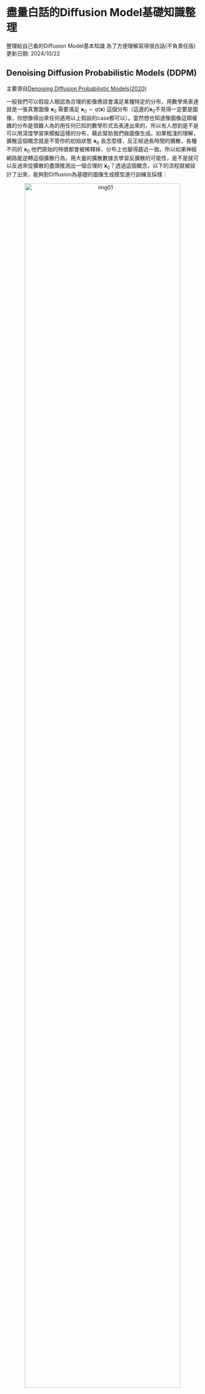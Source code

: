 # 盡量白話的Diffusion Model基礎知識整理  
整理給自己看的Diffusion Model基本知識 
為了方便理解寫得很白話(不負責任版)
更新日期: 2024/10/22

## Denoising Diffusion Probabilistic Models (DDPM)  
主要源自[Denoising Diffusion Probabilistic Models(2020)](https://arxiv.org/abs/2006.11239)

一般我們可以假設人眼認為合理的影像應該會滿足某種特定的分布，用數學來表達就是一張真實圖像 $\mathbf{x}_0$ 需要滿足 $\mathbf{x}_0 \sim q(\mathbf{x})$ 這個分布（這邊的$\mathbf{x}_0$不見得一定要是圖像，你想像得出來任何適用以上假設的case都可以）。當然想也知道像圖像這類複雜的分布是很難人為的用任何已知的數學形式去表達出來的，所以有人想到是不是可以用深度學習來模擬這樣的分布，藉此幫助我們做圖像生成。如果粗淺的理解，擴散這個概念就是不管你的初始狀態 $\mathbf{x}_0$ 長怎麼樣，反正經過長時間的擴散，各種不同的 $\mathbf{x}_0$ 他們原始的特徵都會被稀釋掉、分布上也變得趨近一致。所以如果神經網路能逆轉這個擴散行為，用大量的擴散數據去學習反擴散的可能性，是不是就可以反過來從擴散的盡頭推測出一個合理的 $\mathbf{x}_0$？透過這個概念，以下的流程就被設計了出來，能夠對Diffusion為基礎的圖像生成模型進行訓練及採樣：  

<center><img src="https://lilianweng.github.io/posts/2021-07-11-diffusion-models/DDPM.png" width="90%" alt="img01"/></center><br>  

### **Forward Diffusion**  

&emsp;在 $\mathbf{x}_0 \sim q(\mathbf{x})$ 這個前提下，如果對 $\mathbf{x}_0$ 添加Gaussian noise，並重複 $T$ 次，生成出 $\mathbf{x}_1, ..., \mathbf{x}_T$ 一系列的加噪圖像。在 $T$ 夠大的情況下，最後生成出來的 $\mathbf{x}_T$ 應該會趨近於Gaussian noise。以上操作數學上表示為：
    
$$\begin{aligned}
    q(\mathbf{x}_t|\mathbf{x}_{t-1})
    &=\mathcal{N}(\mathbf{x}_t;\sqrt{1-\beta_t}\mathbf{x}_{t-1},\beta_t\mathbf{I}) \\
    &=\sqrt{1-\beta_t}\mathbf{x}_{t-1}+\sqrt{\beta_t}\epsilon\qquad\epsilon\sim\mathcal{N}(0, \mathbf{I})
    \end{aligned}$$

&emsp;其中，每一步加噪的Gaussian noise強度由 $\{ \beta_t \in (0, 1) \}_{t=0}^{T}$ 控制，$\beta_t$ 會隨著 $T$ 的上升也跟這越來越大，另外 $\beta_t$ 也有很多種不同的schedule設計，包含linear、quadratic、cosine等等，會影響在 $T$ 個時間步階中圖像被加噪或去噪的趨勢。 
    
&emsp;以上這個計算過程有一個好處，就是要得出 $\mathbf{x}_t$ 時，不需要真的把中間過程的每一張圖都算出來，而是可以透過reparameterize的方式簡化（==對計算過程沒興趣可以直接跳到下個highlight==）：
    
令$\alpha_t=1-\beta_t$ 且 $\bar{\alpha}_t=\prod_{i=1}^t \alpha_i$
    
$$\begin{aligned}
\mathbf{x}_t 
&= \sqrt{\alpha_t}\mathbf{x}_{t-1} + \sqrt{1 - \alpha_t}\boldsymbol{\epsilon}_{t-1}\quad\text{ ;where } \boldsymbol{\epsilon}_{t-1}, \boldsymbol{\epsilon}_{t-2}, \dots \sim \mathcal{N}(\mathbf{0}, \mathbf{I}) \\
&= \sqrt{\alpha_t \alpha_{t-1}} \mathbf{x}_{t-2} + \sqrt{1 - \alpha_t \alpha_{t-1}} \bar{\boldsymbol{\epsilon}}_{t-2}  \quad\text{ ;where } \bar{\boldsymbol{\epsilon}}_{t-2} \text{ merges two Gaussians (*).} \\
&= \dots \\
&= \sqrt{\bar{\alpha}_t}\mathbf{x}_0 + \sqrt{1 - \bar{\alpha}_t}\boldsymbol{\epsilon} \\
q(\mathbf{x}_t \vert \mathbf{x}_0) &= \mathcal{N}(\mathbf{x}_t; \sqrt{\bar{\alpha}_t} \mathbf{x}_0, (1 - \bar{\alpha}_t)\mathbf{I})
\end{aligned}$$ 
    
這個簡化之所以可以成立是因為兩個分布的和是這樣計算的：
    
$$\mathcal{N}(\mathbf{0}, \sigma_1^2\mathbf{I})+\mathcal{N}(\mathbf{0}, \sigma_2^2\mathbf{I})=\mathcal{N}(\mathbf{0}, (\sigma_1^2 + \sigma_2^2)\mathbf{I})$$ 
    
這使得 $\epsilon$ 項前面的係數（也就是標準差）能夠在推導的時候輕易的被合併。
    
$$\sqrt{(1 - \alpha_t) + \alpha_t (1-\alpha_{t-1})} = \sqrt{1 - \alpha_t\alpha_{t-1}}$$ 
    
&emsp;這邊講了那麼多==其實結論就是，我們要在給定 $\mathbf{x}_0$ 時，求出 $\mathbf{x}_t$ 只需要做一次以下的計算就夠了==：
    
$$q(\mathbf{x}_t \vert \mathbf{x}_0)=\sqrt{\bar{\alpha}_t}\mathbf{x}_0 + \sqrt{1 - \bar{\alpha}_t}\boldsymbol{\epsilon}\tag{1}$$

其中， $\alpha_t=1-\beta_t\text{ ; }\bar{\alpha}_t=\prod_{i=1}^t \alpha_i$。我看到有些人之所以會誤會DDPM的訓練過程，以為訓練需要真的做數百次加噪的迭代，就是因為不清楚這個結論可以直接把迭代過程一步到位。

    
### **Reverse Diffusion**  
&emsp;如果我們可以逆轉上述流程，反過來用 $q(\mathbf{x}_{t-1} \vert \mathbf{x}_t)$ 去推測 $\mathbf{x}_{t-1}$，理論上就能夠從純粹的Gaussian noise $\mathbf{x}_T \sim \mathcal{N}(\mathbf{0}, \mathbf{I})$ 中一步步還原出真實圖像 $\mathbf{x}_0 \sim q(\mathbf{x})$。然而，人類很難用現有的數學知識解出 $q(\mathbf{x}_{t-1} \vert \mathbf{x}_t)$。但是，如果我們先假設 $\mathbf{x}_t$ 是從 $\mathbf{x}_0$ 一路加噪過來的，考慮 $\mathbf{x}_0$ 這個已知的條件後，式子就能改成： 
    
$$q(\mathbf{x}_{t-1} \vert \mathbf{x}_t, \mathbf{x}_0) = \mathcal{N}(\mathbf{x}_{t-1}; \tilde{\mu}_t(\mathbf{x}_t, \mathbf{x}_0), \tilde{\beta}_t \mathbf{I}) \tag{2}$$

而且式中的均值 $\tilde{\mu}_t$ 和方差 $\tilde{\beta}_t$ 可以用貝氏定理去推導出解析解（就是跟國中學的一元二次公式解差不多的意思）：

$$q(\mathbf{x}_{t-1} \vert \mathbf{x}_t, \mathbf{x}_0) 
= q(\mathbf{x}_t \vert \mathbf{x}_{t-1}, \mathbf{x}_0) \frac{ q(\mathbf{x}_{t-1} \vert \mathbf{x}_0) }{ q(\mathbf{x}_t \vert \mathbf{x}_0) }$$

這邊透過貝氏定理就把Reverse的條件機率改成我們已知的形式了，可以直接找Forward Diffusion中的一些結果代進去。跳過複雜的數學推導過程，總之可以得到的 $\tilde{\mu}$ 和 $\tilde{\beta}_t$ 解析解：

$$\begin{aligned}
\tilde{\mu}_t (\mathbf{x}_t, \mathbf{x}_0)
&= \frac{\sqrt{\alpha_t}(1 - \bar{\alpha}_{t-1})}{1 - \bar{\alpha}_t} \mathbf{x}_t + \frac{\sqrt{\bar{\alpha}_{t-1}}\beta_t}{1 - \bar{\alpha}_t} \mathbf{x}_0\\
\tilde{\beta}_t 
&={\frac{1 - \bar{\alpha}_{t-1}}{1 - \bar{\alpha}_t} \cdot \beta_t}
\end{aligned}$$

同時把公式(1)裡的的項調換一下，就可以得到 $\mathbf{x}_0 = \frac{1}{\sqrt{\bar{\alpha}_t}}(\mathbf{x}_t - \sqrt{1 - \bar{\alpha}_t}\boldsymbol{\epsilon}_t)$ 代入 $\tilde{\mu}_t$ 中，得到：

$$\tilde{\mu}_t = \frac{1}{\sqrt{\alpha_t}} \Big( \mathbf{x}_t - \frac{1 - \alpha_t}{\sqrt{1 - \bar{\alpha}_t}} \boldsymbol{\epsilon}_t \Big)$$
    
&emsp;解到這邊可以發現，除了 $\epsilon_t$ 之外，其他的參數都是已知的（能透過Forward Diffusion中人為設定的 $\beta_t$ 推算出來），最後我們就可以把求解 $\epsilon_t$ 這個重責大任丟給神經網路處理了。所以，==Reverse Diffusion的結論就是，我們要訓練一個神經網路 $p_\theta$ 來預測 $\epsilon_t$ ，就能解出公式(2)中的分布的均值與方差，如此一來便可以採樣出 $q(\mathbf{x}_{t-1} \vert \mathbf{x}_t)$ 的結果了==。

寫累了，有空再補充

## Reference  
1. [What are Diffusion Models?](https://lilianweng.github.io/posts/2021-07-11-diffusion-models/) (這篇很細，數學推導過程很完整)  
2. [Diffusion Models：生成扩散模型](https://yinglinzheng.netlify.app/diffusion-model-tutorial/) (簡中的，寫的也還行)

